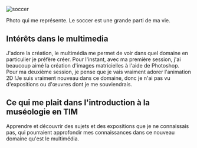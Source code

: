 
![soccer](https://github.com/user-attachments/assets/2d8970d1-0211-4a3e-929a-7de6e1bfe137)

Photo qui me représente. Le soccer est une grande parti de ma vie.


## **Intérêts dans le multimedia**
J'adore la création, le multimédia me permet de voir dans quel domaine en particulier je préfère créer. Pour l'instant, avec ma première session, j'ai beaucoup aimé la création d'images matricielles à l'aide de Photoshop. Pour ma deuxième session, je pense que je vais vraiment adorer l'animation 2D !Je suis vraiment nouveau dans ce domaine, donc je n'ai pas vu d'expositions ou d'œuvres dont je me souviendrais.


## Ce qui me plait dans l'introduction à la muséologie en TIM
Apprendre et découvrir des sujets et des expositions que je ne connaissais pas, qui pourraient approfondir mes connaissances dans ce nouveau domaine qu'est le multimédia.






